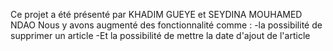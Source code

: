 Ce projet a été présenté par KHADIM GUEYE et SEYDINA MOUHAMED NDAO 
Nous y avons augmenté des fonctionnalité comme :
-la possibilité de supprimer un article 
-Et la possibilité de mettre la date d'ajout de l'article 
